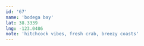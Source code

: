 ```yaml
---
id: '67'
name: 'bodega bay'
lat: 38.3339
lng: -123.0486
note: 'hitchcock vibes, fresh crab, breezy coasts'
---
```

